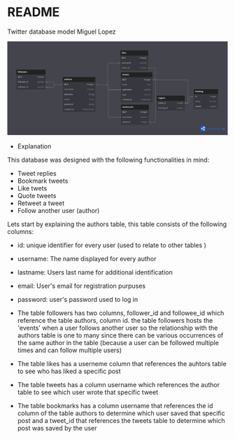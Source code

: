 # README

Twitter database model Miguel Lopez 

![entity-relations diagram](Xwitter.png)
* Explanation

This database was designed with the following functionalities in mind:

* Tweet replies 
* Bookmark tweets
* Like twets
* Quote tweets
* Retweet a tweet
* Follow another user (author)

Lets start by explaining the authors table, this table consists of the following columns:

*  id: unique identifier for every user (used to relate to other tables )
* username: The name displayed for every author 

* lastname: Users last name for additional identification 

* email: User's email for registration purpuses 

* password: user's password used to log in



* The table followers has two columns, follower_id and followee_id which reference the table authors, column id. the table followers hosts the 'events' when a user follows another user so the relationship with the authors table is one to many since there can be various occurrences of the same author in the table (because a user can be followed multiple times and can follow multiple users)


* The table likes has a userneme column that references the auhtors table to see who has liked a specific post 

* The table tweets has a column username which references the author table to see which user wrote that specific tweet

* The table bookmarks has a column username that references the id column of the table authors to determine which user saved that specific post and a tweet_id that references the tweets table to determine which post was saved by the user







